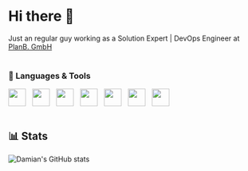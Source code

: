 # Hi there 👋

Just an regular guy working as a Solution Expert | DevOps Engineer at [PlanB. GmbH](https://github.com/PlanBGmbH)
<br />
<br />

### 🦺 Languages & Tools
<img align="left" width="35x" style="padding-right:10px;" src="https://cdn.jsdelivr.net/gh/devicons/devicon/icons/azure/azure-original.svg" />

<img align="left" width="35x" style="padding-right:10px;" src="https://cdn.jsdelivr.net/gh/devicons/devicon/icons/vscode/vscode-original.svg" />

<img align="left" width="35x" style="padding-right:10px;" src="https://cdn.jsdelivr.net/gh/devicons/devicon/icons/terraform/terraform-original.svg" />

<img align="left" width="35x" style="padding-right:10px;" src="https://cdn.jsdelivr.net/gh/devicons/devicon/icons/github/github-original.svg" />

<img align="left" width="35x" style="padding-right:10px;" src="https://cdn.jsdelivr.net/gh/devicons/devicon/icons/apple/apple-original.svg" />
          
<img align="left" width="35x" style="padding-right:10px;" src="https://cdn.jsdelivr.net/gh/devicons/devicon/icons/windows8/windows8-original.svg" />

<img align="left" width="35x" style="padding-right:10px;" src="https://cdn.jsdelivr.net/gh/devicons/devicon/icons/bash/bash-original.svg" />

<br />
<br />
<br />

## 📊 Stats


![Damian's GitHub stats](https://github-readme-stats.vercel.app/api?username=DamianBorndorff&show_icons=true&theme=gruvbox)

